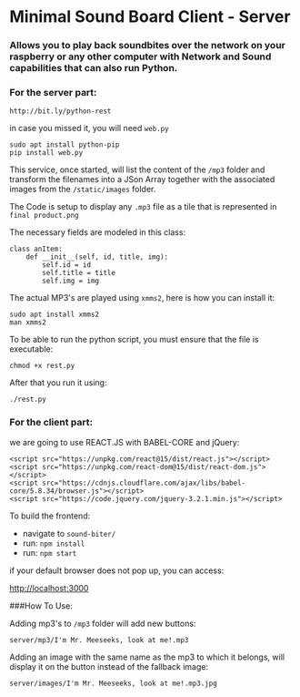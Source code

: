 # Minimal Sound Board Client - Server



### Allows you to play back soundbites over the network on your raspberry or any other computer with Network and Sound capabilities that can also run Python.

### For the server part:

	http://bit.ly/python-rest

in case you missed it, you will need `web.py`

    sudo apt install python-pip
    pip install web.py

This service, once started, will list the content of the `/mp3` folder and transform the filenames 
into a JSon Array together with the associated images from the `/static/images` folder.

The Code is setup to display any `.mp3` file as a tile that is represented in `final product.png`

The necessary fields are modeled in this class:

    class anItem:
    	def __init__(self, id, title, img):
    		self.id = id
    		self.title = title
    		self.img = img

The actual MP3's are played using `xmms2`, here is how you can install it:

	sudo apt install xmms2
	man xmms2

To be able to run the python script, you must ensure that the file is executable:

    chmod +x rest.py

After that you run it using:

	./rest.py


### For the client part:

we are going to use REACT.JS with BABEL-CORE and jQuery:

	<script src="https://unpkg.com/react@15/dist/react.js"></script>
	<script src="https://unpkg.com/react-dom@15/dist/react-dom.js"></script>
	<script src="https://cdnjs.cloudflare.com/ajax/libs/babel-core/5.8.34/browser.js"></script>
	<script src="https://code.jquery.com/jquery-3.2.1.min.js"></script>

To build the frontend:

- navigate to `sound-biter/`
- run: `npm install`
- run: `npm start`

if your default browser does not pop up, you can access:

[http://localhost:3000](URL)


###How To Use:

Adding mp3's to `/mp3` folder will add new buttons:

    server/mp3/I'm Mr. Meeseeks, look at me!.mp3

Adding an image with the same name as the mp3 to which it belongs, will display it on the button instead of the fallback image:

    server/images/I'm Mr. Meeseeks, look at me!.mp3.jpg




